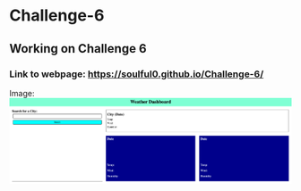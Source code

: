 # Challenge-6

## Working on Challenge 6


### Link to webpage: https://soulful0.github.io/Challenge-6/

Image: 
![Image of proof of completion](/img/Challenge-6-Screenshot.png?raw=true "Challenge-4-Screenshot.png")
